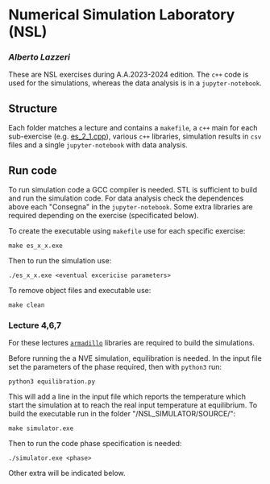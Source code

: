 # Numerical Simulation Laboratory (NSL)
### _Alberto Lazzeri_

These are NSL exercises during A.A.2023-2024 edition. The `c++` code is used for the simulations, whereas the data analysis is in a `jupyter-notebook`.

## Structure
Each folder matches a lecture and contains a `makefile`, a `c++` main for each sub-exercise (e.g. [es_2_1.cpp](/lezione_2/es_2_1.cpp)), various `c++` libraries, simulation results in `csv` files and a single `jupyter-notebook` with data analysis.

## Run code
To run simulation code a GCC compiler is needed. STL is sufficient to build and run the simulation code. For data analysis check the dependences above each "Consegna" in the `jupyter-notebook`.
Some extra libraries are required depending on the exercise (specificated below).

To create the executable using `makefile` use for each specific exercise:

```shell
make es_x_x.exe
```
Then to run the simulation use:

```shell
./es_x_x.exe <eventual excericise parameters>
```

To remove object files and executable use:

```shell
make clean
```

### Lecture 4,6,7

For these lectures [`armadillo`](https://arma.sourceforge.net/) libraries are required to build the simulations.

Before running the a NVE simulation, equilibration is needed. In the input file set the parameters of the phase required, then with `python3` run:
```shell
python3 equilibration.py
```
This will add a line in the input file which reports the temperature which start the simulation at to reach the real input temperature at equilibrium.
To build the executable run in the folder "/NSL_SIMULATOR/SOURCE/":
```shell
make simulator.exe
```
Then to run the code phase specification is needed:
```shell
./simulator.exe <phase>
```

Other extra will be indicated below.